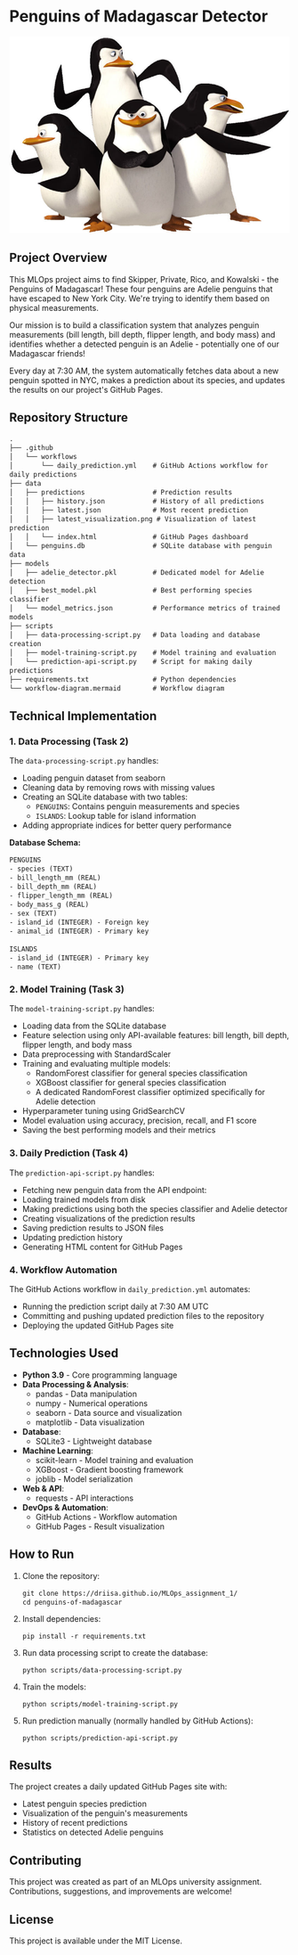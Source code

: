 # Penguins of Madagascar Detector

![Penguins of Madagascar](images/penguins.jpg)

## Project Overview

This MLOps project aims to find Skipper, Private, Rico, and Kowalski - the Penguins of Madagascar! These four penguins are Adelie penguins that have escaped to New York City. We're trying to identify them based on physical measurements.

Our mission is to build a classification system that analyzes penguin measurements (bill length, bill depth, flipper length, and body mass) and identifies whether a detected penguin is an Adelie - potentially one of our Madagascar friends!

Every day at 7:30 AM, the system automatically fetches data about a new penguin spotted in NYC, makes a prediction about its species, and updates the results on our project's GitHub Pages.

## Repository Structure

```
.
├── .github
│   └── workflows
│       └── daily_prediction.yml    # GitHub Actions workflow for daily predictions
├── data
│   ├── predictions                 # Prediction results
│   │   ├── history.json            # History of all predictions
│   │   ├── latest.json             # Most recent prediction
│   │   ├── latest_visualization.png # Visualization of latest prediction
│   │   └── index.html              # GitHub Pages dashboard
│   └── penguins.db                 # SQLite database with penguin data
├── models
│   ├── adelie_detector.pkl         # Dedicated model for Adelie detection
│   ├── best_model.pkl              # Best performing species classifier
│   └── model_metrics.json          # Performance metrics of trained models
├── scripts
│   ├── data-processing-script.py   # Data loading and database creation
│   ├── model-training-script.py    # Model training and evaluation
│   └── prediction-api-script.py    # Script for making daily predictions
├── requirements.txt                # Python dependencies
└── workflow-diagram.mermaid        # Workflow diagram
```

## Technical Implementation

### 1. Data Processing (Task 2)

The `data-processing-script.py` handles:
- Loading penguin dataset from seaborn
- Cleaning data by removing rows with missing values
- Creating an SQLite database with two tables:
  - `PENGUINS`: Contains penguin measurements and species
  - `ISLANDS`: Lookup table for island information
- Adding appropriate indices for better query performance

**Database Schema:**

```
PENGUINS
- species (TEXT)
- bill_length_mm (REAL)
- bill_depth_mm (REAL)
- flipper_length_mm (REAL)
- body_mass_g (REAL)
- sex (TEXT)
- island_id (INTEGER) - Foreign key
- animal_id (INTEGER) - Primary key

ISLANDS
- island_id (INTEGER) - Primary key
- name (TEXT)
```

### 2. Model Training (Task 3)

The `model-training-script.py` handles:
- Loading data from the SQLite database
- Feature selection using only API-available features: bill length, bill depth, flipper length, and body mass
- Data preprocessing with StandardScaler
- Training and evaluating multiple models:
  - RandomForest classifier for general species classification
  - XGBoost classifier for general species classification
  - A dedicated RandomForest classifier optimized specifically for Adelie detection
- Hyperparameter tuning using GridSearchCV
- Model evaluation using accuracy, precision, recall, and F1 score
- Saving the best performing models and their metrics

### 3. Daily Prediction (Task 4)

The `prediction-api-script.py` handles:
- Fetching new penguin data from the API endpoint: 
- Loading trained models from disk
- Making predictions using both the species classifier and Adelie detector
- Creating visualizations of the prediction results
- Saving prediction results to JSON files
- Updating prediction history
- Generating HTML content for GitHub Pages

### 4. Workflow Automation

The GitHub Actions workflow in `daily_prediction.yml` automates:
- Running the prediction script daily at 7:30 AM UTC
- Committing and pushing updated prediction files to the repository
- Deploying the updated GitHub Pages site

## Technologies Used

- **Python 3.9** - Core programming language
- **Data Processing & Analysis**:
  - pandas - Data manipulation
  - numpy - Numerical operations
  - seaborn - Data source and visualization
  - matplotlib - Data visualization
- **Database**:
  - SQLite3 - Lightweight database
- **Machine Learning**:
  - scikit-learn - Model training and evaluation
  - XGBoost - Gradient boosting framework
  - joblib - Model serialization
- **Web & API**:
  - requests - API interactions
- **DevOps & Automation**:
  - GitHub Actions - Workflow automation
  - GitHub Pages - Result visualization

## How to Run

1. Clone the repository:
   ```
   git clone https://driisa.github.io/MLOps_assignment_1/
   cd penguins-of-madagascar
   ```

2. Install dependencies:
   ```
   pip install -r requirements.txt
   ```

3. Run data processing script to create the database:
   ```
   python scripts/data-processing-script.py
   ```

4. Train the models:
   ```
   python scripts/model-training-script.py
   ```

5. Run prediction manually (normally handled by GitHub Actions):
   ```
   python scripts/prediction-api-script.py
   ```

## Results

The project creates a daily updated GitHub Pages site with:
- Latest penguin species prediction
- Visualization of the penguin's measurements
- History of recent predictions
- Statistics on detected Adelie penguins

## Contributing

This project was created as part of an MLOps university assignment. Contributions, suggestions, and improvements are welcome!

## License

This project is available under the MIT License.

